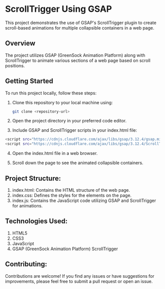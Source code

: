 # ScrollTrigger Using GSAP

This project demonstrates the use of GSAP's ScrollTrigger plugin to create scroll-based animations for multiple collapsible containers in a web page.

## Overview

The project utilizes GSAP (GreenSock Animation Platform) along with ScrollTrigger to animate various sections of a web page based on scroll positions.

## Getting Started

To run this project locally, follow these steps:

1. Clone this repository to your local machine using:
   ```bash
   git clone <repository-url>
   ```

1. Open the project directory in your preferred code editor.

2. Include GSAP and ScrollTrigger scripts in your index.html file:

```bash
<script src="https://cdnjs.cloudflare.com/ajax/libs/gsap/3.12.4/gsap.min.js"></script>
<script src="https://cdnjs.cloudflare.com/ajax/libs/gsap/3.12.4/ScrollTrigger.min.js"></script>
```

4. Open the index.html file in a web browser.

5. Scroll down the page to see the animated collapsible containers.

## Project Structure:
1. index.html: Contains the HTML structure of the web page.
2. index.css: Defines the styles for the elements on the page.
3. index.js: Contains the JavaScript code utilizing GSAP and ScrollTrigger for animations.

## Technologies Used:
1. HTML5
2. CSS3
3. JavaScript
4. GSAP (GreenSock Animation Platform)
ScrollTrigger

## Contributing:
Contributions are welcome! If you find any issues or have suggestions for improvements, please feel free to submit a pull request or open an issue.


